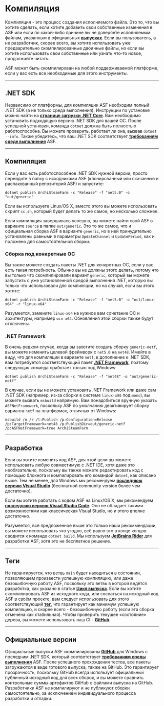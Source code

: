 # Компиляция

Компиляция - это процесс создания исполняемого файла. Это то, что вы хотите сделать, если хотите добавить свои собственные изменения в ASF или если по какой-либо причине вы не доверяете исполняемым файлам, указанным в официальных **[выпусках](https://github.com/JustArchiNET/ArchiSteamFarm/releases)**. Если вы пользователь, а не разработчик, скорее всего, вы хотите использовать уже предварительно скомпилированные двоичные файлы, но если вы хотите использовать свои собственные или узнать что-то новое, продолжайте читать.

ASF может быть скомпилирован на любой поддерживаемой платформе, если у вас есть все необходимые для этого инструменты.

---

## .NET SDK

Независимо от платформы, для компиляции ASF необходим полный .NET SDK (а не только среда выполнения). Инструкции по установке можно найти на **[странице загрузки .NET Core](https://dotnet.microsoft.com/download)**. Вам необходимо установить подходящую версию .NET SDK для вашей ОС. После успешной установки, команда `dotnet` должна быть полностью работоспособна. Вы можете проверить, работает ли она, вызвав `dotnet --info`. Также убедитесь, что ваш .NET SDK соответствует **[требованиям среде выполнения](https://github.com/JustArchiNET/ArchiSteamFarm/wiki/Compatibility#runtime-requirements)** ASF.

---

## Компиляция

Если у вас есть работоспособное .NET SDK нужной версии, просто перейдите в папку с исходниками ASF (клонированный или скачанный и распакованный репозиторий ASF) и запустите:

```shell
dotnet publish ArchiSteamFarm -c "Release" -f "net5.0" -o "out/generic"
```

Если вы используете Linux/OS X, вместо этого вы можете использовать скрипт `cc.sh`, который будет делать то же самое, но несколько сложнее.

Если компиляция завершилась успешно, вы можете найти свой ASF в варианте `source` в папке `out/generic`. Это то же самое, что и официальная сборка ASF в варианте `generic`, но в ней принудительно установлены равными `0` параметры `UpdateChannel` и `UpdatePeriod`, как и положено для самостоятельной сборки.

### Сборка под конкретные ОС

Вы также можете создать пакеты .NET для конкретных ОС, если у вас есть такая потребность. Обычно вы не должны этого делать, потому что вы только что скомпилировали вариант `generic`, который вы можете запустить с уже установленной средой выполнения .NET, которую вы только что использовали для компиляции, но на случай, если вы этого хотите:

```shell
dotnet publish ArchiSteamFarm -c "Release" -f "net5.0" -o "out/linux-x64" -r "linux-x64"
```

Разумеется, замените `linux-x64` на нужное вам сочетание ОС и архитектуры, например `win-x64`. Обновления этой сборки также будут отключены.

### .NET Framework

В очень редком случае, когда вы захотите создать сборку `generic-netf`, вы можете изменить целевой фреймворк с `net5.0` на `net48`. Имейте в виду, что для компиляции в варианте `netf`, в дополнение к .NET SDK, вам потребуется соответствующий пакет **[.NET Framework](https://dotnet.microsoft.com/download/visual-studio-sdks)**, поэтому следующая команда сработает только под Windows:

```shell
dotnet publish ArchiSteamFarm -c "Release" -f "net48" -o "out/generic-netf"
```

В случае, если вы не можете установить .NET Framework или даже сам .NET SDK (например, из-за сборки в системе `linux-x86` под `mono`), вы можете вызвать `msbuild` напрямую. Вам понадобиться вручную указать `ASFNetFramework`, поскольку ASF по умолчанию деактивирует сборку варианта `netf` на платформах, отличных от Windows:

```shell
msbuild /m /r /t:Publish /p:Configuration=Release /p:TargetFramework=net48 /p:PublishDir=out/generic-netf /p:ASFNetFramework=true ArchiSteamFarm
```

---

## Разработка

Если вы хотите изменить код ASF, для этой цели вы можете использовать любую совместимую с .NET IDE, хотя даже это необязательно, поскольку вы также можете редактировать код с помощью блокнота и компилировать его командой `dotnet`, как описано выше. Тем не менее, для Windows мы рекомендуем **[последнюю версию Visual Studio](https://visualstudio.microsoft.com/downloads)** (бесплатной community version более чем достаточно).

Если вы хотите работать с кодом ASF на Linux/OS X, мы рекомендуем **[ последнюю версию Visual Studio Code](https://code.visualstudio.com/download)**. Оно не обладает такими возможностями как классическая Visual Studio, но и этого вполне достаточно.

Разумеется, всё предложенное выше это только наши рекоммендации, вы можете использовать что угодно, всё равно это в конце концов сводится к команде `dotnet build`. Мы используем **[JetBrains Rider](https://www.jetbrains.com/rider)** для разработки ASF, хотя это не бесплатное решение.

---

## Теги

Не гарантируется, что ветвь `main` будет находиться в состоянии, позволяющем произвести успешную компиляцию, или даже безошибочную работу ASF, поскольку это ветвь в которой ведётся разработка, как указано в статье **[Цикл выпуска](https://github.com/JustArchiNET/ArchiSteamFarm/wiki/Release-cycle)**. Если вы хотите скомпилировать ASF из исходного кода, или сослаться на исходный код ASF в своём проекте, вам следует использовать для этого соответствующий **[тег](https://github.com/JustArchiNET/ArchiSteamFarm/tags)**, что гарантирует как минимум успешную компиляцию, и скорее всего - безошибочную работу (если эта сборка отмечена как стабильная). Чтобы проверить текущее «состояние» дерева, вы можете использовать наш CI - **[GitHub](https://github.com/JustArchiNET/ArchiSteamFarm/actions/workflows/ci.yml?query=branch%3Amain)**.

---

## Официальные версии

Официальные выпуски ASF скомпилированы **[GitHub](https://github.com/JustArchiNET/ArchiSteamFarm/actions)** для Windows с последним .NET SDK, который соответствует **[требованиям среды выполнения](https://github.com/JustArchiNET/ArchiSteamFarm/wiki/Compatibility#runtime-requirements)** ASF. После успешного прохождения тестов, все пакеты загружаются в виде готового выпуска, также на GitHub. Это гарантирует прозрачность, поскольку GitHub всегда использует официальный публичный исходный код для всех сборок, и вы можете сравнить контрольные суммы артефактов GitHub с файлами выпуска на GitHub. Разработчики ASF не компилируют и не публикуют сборки самостоятельно, за исключением индивидуального процесса разработки и отладки.